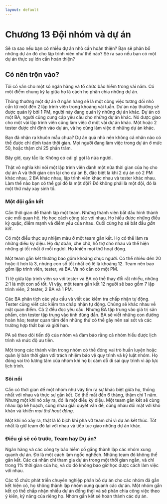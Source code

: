 ```yaml
---
layout: default
---
```


# Chương 13 Đội nhóm và dự án

Sẽ ra sao nếu bạn có nhiều dự án nhỏ cần hoàn thiện? Bạn sẽ phân bổ những dự án đó cho lập trình viên như thế nào? Sẽ ra sao nếu bạn có một dự án thực sự lớn cần hoàn thiện?

## Có nên trộn vào?

Tôi cố vấn cho một số ngân hàng và tổ chức bảo hiểm trong vài năm. Có một điểm chung kỳ lạ giữa họ là cách họ phân chia những dự án.

Thông thường một dự án ở ngân hàng sẽ là một công việc tương đối nhỏ cần từ một đến 2 lập trình viên trong khoảng vài tuần. Dự án này thường sẽ được quản lý bởi 1 PM, người này đang quản lý những dự án khác. Dự án có một BA, người cũng cung cấp yêu cầu cho những dự án khác. Nó được giao cho một vài lập trình viên cũng làm việc ở một vài dự án khác. Một hoặc 2 tester được chỉ định vào dự án, và họ cũng làm việc ở những dự án khác.

Bạn đã nhận ra khuôn mẫu chưa? Dự án quả nhỏ nên không cá nhân nào có thể được chỉ định toàn thời gian. Mọi người đang làm việc trong dự án ở mức 50, hoặc thậm chí 25 phần trăm.

Bây giờ, quy tắc là: Không có cái gì gọi là nửa người.

Thật vô nghĩa khi nói một lập trình viên dành một nửa thời gian của họ cho dự án A và thời gian còn lại cho dự án B, đặc biệt là khi 2 dự án có 2 PM khác nhau, 2 BA khác nhau, lập trình viên khác nhau và tester khác nhau. Làm thế nào bạn có thể gọi đó là một đội? Đó không phải là một đội, đó là một thứ máy xay sinh tố.

### Một đội gắn kết

Cần thời gian để thành lập một team. Những thành viên bắt đầu hình thành các mối quan hệ. Họ học cách cộng tác với nhau. Họ hiểu được những điều kỳ quặc, điểm mạnh và điểm yếu của nhau. Cuối cùng họ sẽ bắt đầu _gắn kết_.

Có một điều thực sự nhiệm màu ở một team gắn kết. Họ có thể làm ra những điều kỳ diệu. Họ dự đoán, che chở, hỗ trợ cho nhau và thể hiện những gì tốt nhất ở mỗi người. Họ khiến mọi thứ hoạt động.

Một team gắn kết thường bao gồm khoảng chục người. Có thể nhiều đến 20 hoặc ít hơn là 3, nhưng con số tốt nhất có lẽ là khoảng 12. Team nên bao gồm lập trình viên, tester, và BA. Và nó cần có một PM.

Tỉ lệ giữa lập trình viên so với tester và BA có thể thay đổi rất nhiều, những 2:1 là một con số tốt. Vì vậy, một team gắn kết 12 người sẽ bao gồm 7 lập trình viên, 2 tester, 2 BA và 1 PM.

Các BA phân tích các yêu cầu và viết các kiểm tra chấp nhận tự động. Tester cũng viết các kiểm tra chấp nhận tự động. Chúng sẽ khác nhau về mặt quan điểm. Cả 2 đều đọc yêu cầu. Nhưng BA tập trung vào giá trị sản phẩm, còn tester tập trung vào tính đúng đắn. BA sẽ viết những con đường hoàn hảo; tester quan tấm đến những thứ có thể gây nên sai sót và các trường hợp thất bại và giới hạn. 

PA sẽ theo dõi tiến độ của nhóm và đảm bảo rằng cả nhóm hiểu được lịch trình và mức độ ưu tiên. 

Một trong các thành viên trong nhóm có thể đóng vai trò huấn luyện hoặc quản lý bán thời gian với trách nhiệm bảo vệ quy trình và kỷ luật nhóm. Họ đóng vai trò lương tâm của nhóm khi họ bị cám dỗ di sai quy trình vì áp lực lịch trình.

### Sôi nổi

Cần có thời gian để một nhóm như vậy tìm ra sự khác biệt giữa họ, thống nhất với nhau và thực sự gắn kết. Có thể mất đến 6 tháng, thậm chí 1 năm. Nhưng một khi nó xảy ra, đó là một điều kỳ diệu. Một team gắn kết sẽ cùng nhau lập kế hoạch, cùng nhau giải quyết vấn đề, cùng nhau đối mặt với khó khăn và khiến _mọi thứ hoạt động_.

Một khi nó xảy ra, thật là lố bịch khi phá vỡ team chỉ vì dự án kết thúc. Tốt nhất là giữ team đó lại với nhau và tiếp tục giao những dự án khác.

### Điều gì sẽ có trước, Team hay Dự án?

Ngân hàng và các công ty bảo hiểm cố gắng thành lập các nhóm xung quanh dự án. Đó là một cách làm ngốc nghếch. Những team đó không thể gắn kết. Các cá nhân chỉ tham gia dự án trong một thời gian ngắn, và chỉ trong 1% thời gian của họ, và do đó không bao giờ học được cách làm việc với nhau.

Các tổ chức phát triển chuyên nghiệp phân bổ dự án cho các nhóm đã gắn kết hiện có, họ không thành lập nhóm xung quanh các dự án. Một nhóm gắn kết có thể chấp nhận nhiều dự án đồng thời và sẽ phân chia công việc theo ý kiến, kỹ năng của riêng họ. Nhóm gắn kết sẽ hoàn thành các dự án.